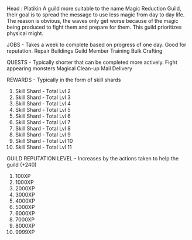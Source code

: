 Head : Platikin
A guild more suitable to the name Magic Reduction Guild, their goal is to spread the message to use less magic from day to day life. The reason is obvious, the waves only get worse because of the magic being produced to fight them and prepare for them. This guild prioritizes physical might.

JOBS - Takes a week to complete based on progress of one day. Good for reputation.
Repair Buildings
Guild Member Training
Bulk Crafting

QUESTS - Typically shorter that can be completed more actively.
Fight appearing monsters
Magical Clean-up
Mail Delivery

REWARDS - Typically in the form of skill shards
1. Skill Shard  - Total Lvl 2
2. Skill Shard  - Total Lvl 3
3. Skill Shard  - Total Lvl 4
4. Skill Shard  - Total Lvl 5
5. Skill Shard  - Total Lvl 6
6. Skill Shard  - Total Lvl 7
7. Skill Shard  - Total Lvl 8
8. Skill Shard  - Total Lvl 9
10. Skill Shard - Total Lvl 10
11. Skill Shard - Total Lvl 11

GUILD REPUTATION LEVEL - Increases by the actions taken to help the guild (+240)
1. 100XP
2. 1000XP
3. 2000XP
4. 3000XP
5. 4000XP
6. 5000XP
7. 6000XP
8. 7000XP
9. 8000XP
10. 9999XP

